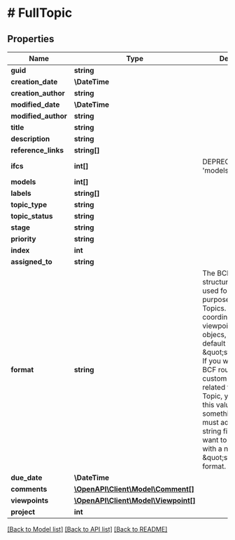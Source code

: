 # # FullTopic

## Properties

Name | Type | Description | Notes
------------ | ------------- | ------------- | -------------
**guid** | **string** |  | [optional]
**creation_date** | **\DateTime** |  | [optional]
**creation_author** | **string** |  | [optional]
**modified_date** | **\DateTime** |  | [readonly]
**modified_author** | **string** |  | [optional]
**title** | **string** |  |
**description** | **string** |  | [optional]
**reference_links** | **string[]** |  | [optional]
**ifcs** | **int[]** | DEPRECATED: Use &#39;models&#39; instead | [optional]
**models** | **int[]** |  | [optional]
**labels** | **string[]** |  | [optional]
**topic_type** | **string** |  | [optional]
**topic_status** | **string** |  | [optional]
**stage** | **string** |  | [optional]
**priority** | **string** |  | [optional]
**index** | **int** |  | [optional]
**assigned_to** | **string** |  | [optional]
**format** | **string** | The BCF data structure may be used for other purposes than BCF Topics. (Storing coordinates, a viewpoint, a list of objecs, etc)         The default value is \&quot;standard\&quot;.         If you want to use the BCF routes to store custom data not related to a BCF Topic, you must set this value to something else.         You must add a query string filter if you want to fetch topics with a non \&quot;standard\&quot; format. | [optional]
**due_date** | **\DateTime** |  | [optional]
**comments** | [**\OpenAPI\Client\Model\Comment[]**](Comment.md) |  | [optional]
**viewpoints** | [**\OpenAPI\Client\Model\Viewpoint[]**](Viewpoint.md) |  | [optional]
**project** | **int** |  |

[[Back to Model list]](../../README.md#models) [[Back to API list]](../../README.md#endpoints) [[Back to README]](../../README.md)
